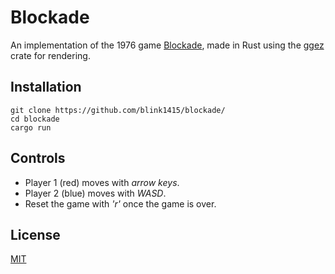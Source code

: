 # Blockade

An implementation of the 1976 game [Blockade](https://en.wikipedia.org/wiki/Blockade_(video_game)), made in Rust using the [ggez](https://crates.io/crates/ggez) crate for rendering.

## Installation

```
git clone https://github.com/blink1415/blockade/
cd blockade
cargo run
```

## Controls

* Player 1 (red) moves with *arrow keys*.
* Player 2 (blue) moves with *WASD*.
* Reset the game with *'r'* once the game is over.

## License
[MIT](https://choosealicense.com/licenses/mit/)
